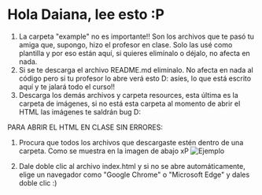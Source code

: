 # Hola Daiana, lee esto :P
1. La carpeta "example" no es importante!! Son los archivos que te pasó tu amiga que, supongo, hizo el profesor en clase. Solo las usé como plantilla y por eso están aquí, si quieres elimínalo o déjalo, no afecta en nada.
2. Si se te descarga el archivo README.md elimínalo. No afecta en nada al código pero si tu profesor lo abre verá esto D: asíes, lo que está escrito aquí y te jalará todo el curso!!
3. Descarga los demás archivos y carpeta resources, esta última es la carpeta de imágenes, si no está esta carpeta al momento de abrir el HTML las imágenes te saldrán bug D:

PARA ABRIR EL HTML EN CLASE SIN ERRORES: 
1. Procura que todos los archivos que descargaste estén dentro de una carpeta. Como se muestra en la imagen de abajo xP
![Ejemplo](https://github.com/Nevtr4l/translate-wireframe/assets/99375902/9d43b74d-a798-479d-bcac-13abc62529dc)

2. Dale doble clic al archivo index.html y si no se abre automáticamente, elige un navegador como "Google Chrome" o "Microsoft Edge" y dales doble clic :)


